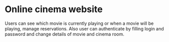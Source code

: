 # Online cinema website
Users can see which movie is currently playing or when a movie will be playing, manage reservations. Also user can authenticate by filling login and password and change details of movie and cinema room.
